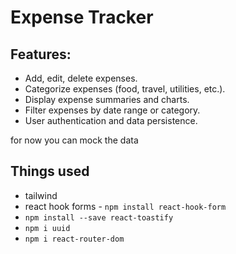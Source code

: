 # Expense Tracker

## Features:

- Add, edit, delete expenses.
- Categorize expenses (food, travel, utilities, etc.).
- Display expense summaries and charts.
- Filter expenses by date range or category.
- User authentication and data persistence.

for now you can mock the data




## Things used
- tailwind
- react hook forms - `npm install react-hook-form`
- `npm install --save react-toastify`
- `npm i uuid`
- `npm i react-router-dom`